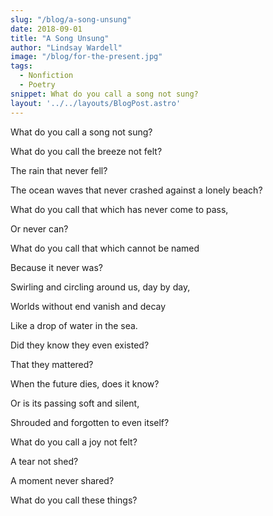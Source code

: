```yaml
---
slug: "/blog/a-song-unsung"
date: 2018-09-01
title: "A Song Unsung"
author: "Lindsay Wardell"
image: "/blog/for-the-present.jpg"
tags:
  - Nonfiction
  - Poetry
snippet: What do you call a song not sung?
layout: '../../layouts/BlogPost.astro'
---
```

What do you call a song not sung?

What do you call the breeze not felt?

The rain that never fell?

The ocean waves that never crashed against a lonely beach?

What do you call that which has never come to pass,

Or never can?

What do you call that which cannot be named

Because it never was?

Swirling and circling around us, day by day,

Worlds without end vanish and decay

Like a drop of water in the sea.

Did they know they even existed?

That they mattered?

When the future dies, does it know?

Or is its passing soft and silent,

Shrouded and forgotten to even itself?

What do you call a joy not felt?

A tear not shed?

A moment never shared?

What do you call these things?